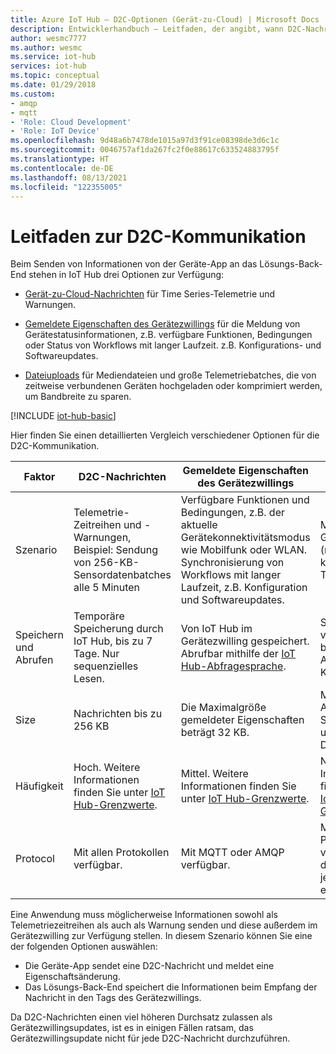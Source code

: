 ```yaml
---
title: Azure IoT Hub – D2C-Optionen (Gerät-zu-Cloud) | Microsoft Docs
description: Entwicklerhandbuch – Leitfaden, der angibt, wann D2C-Nachrichten, gemeldete Eigenschaften oder Dateiupload für die C2D-Kommunikation verwendet werden sollen.
author: wesmc7777
ms.author: wesmc
ms.service: iot-hub
services: iot-hub
ms.topic: conceptual
ms.date: 01/29/2018
ms.custom:
- amqp
- mqtt
- 'Role: Cloud Development'
- 'Role: IoT Device'
ms.openlocfilehash: 9d48a6b7478de1015a97d3f91ce08398de3d6c1c
ms.sourcegitcommit: 0046757af1da267fc2f0e88617c633524883795f
ms.translationtype: HT
ms.contentlocale: de-DE
ms.lasthandoff: 08/13/2021
ms.locfileid: "122355005"
---
```

# <a name="device-to-cloud-communications-guidance"></a>Leitfaden zur D2C-Kommunikation

Beim Senden von Informationen von der Geräte-App an das Lösungs-Back-End stehen in IoT Hub drei Optionen zur Verfügung:

* [Gerät-zu-Cloud-Nachrichten](iot-hub-devguide-messages-d2c.md) für Time Series-Telemetrie und Warnungen.

* [Gemeldete Eigenschaften des Gerätezwillings](iot-hub-devguide-device-twins.md) für die Meldung von Gerätestatusinformationen, z.B. verfügbare Funktionen, Bedingungen oder Status von Workflows mit langer Laufzeit. z.B. Konfigurations- und Softwareupdates.

* [Dateiuploads](iot-hub-devguide-file-upload.md) für Mediendateien und große Telemetriebatches, die von zeitweise verbundenen Geräten hochgeladen oder komprimiert werden, um Bandbreite zu sparen.

[!INCLUDE [iot-hub-basic](../../includes/iot-hub-basic-partial.md)]

Hier finden Sie einen detaillierten Vergleich verschiedener Optionen für die D2C-Kommunikation.

| Faktor | D2C-Nachrichten | Gemeldete Eigenschaften des Gerätezwillings | Dateiuploads |
| ---- | ------- | ---------- | ---- |
| Szenario | Telemetrie-Zeitreihen und -Warnungen, Beispiel: Sendung von 256-KB-Sensordatenbatches alle 5 Minuten | Verfügbare Funktionen und Bedingungen, z.B. der aktuelle Gerätekonnektivitätsmodus wie Mobilfunk oder WLAN. Synchronisierung von Workflows mit langer Laufzeit, z.B. Konfiguration und Softwareupdates. | Mediendateien. Große (normalerweise komprimierte) Telemetriebatches. |
| Speichern und Abrufen | Temporäre Speicherung durch IoT Hub, bis zu 7 Tage. Nur sequenzielles Lesen. | Von IoT Hub im Gerätezwilling gespeichert. Abrufbar mithilfe der [IoT Hub-Abfragesprache](iot-hub-devguide-query-language.md). | Speicherung im vom Benutzer bereitgestellten Azure Storage-Konto. |
| Size | Nachrichten bis zu 256 KB | Die Maximalgröße gemeldeter Eigenschaften beträgt 32 KB. | Maximale von Azure Blob Storage unterstützte Dateigröße. |
| Häufigkeit | Hoch. Weitere Informationen finden Sie unter [IoT Hub-Grenzwerte](iot-hub-devguide-quotas-throttling.md). | Mittel. Weitere Informationen finden Sie unter [IoT Hub-Grenzwerte](iot-hub-devguide-quotas-throttling.md). | Niedrig. Weitere Informationen finden Sie unter [IoT Hub-Grenzwerte](iot-hub-devguide-quotas-throttling.md). |
| Protocol | Mit allen Protokollen verfügbar. | Mit MQTT oder AMQP verfügbar. | Mit jedem Protokoll verfügbar, auf dem Gerät ist jedoch HTTPS erforderlich. |

Eine Anwendung muss möglicherweise Informationen sowohl als Telemetriezeitreihen als auch als Warnung senden und diese außerdem im Gerätezwilling zur Verfügung stellen. In diesem Szenario können Sie eine der folgenden Optionen auswählen:

* Die Geräte-App sendet eine D2C-Nachricht und meldet eine Eigenschaftsänderung.
* Das Lösungs-Back-End speichert die Informationen beim Empfang der Nachricht in den Tags des Gerätezwillings.

Da D2C-Nachrichten einen viel höheren Durchsatz zulassen als Gerätezwillingsupdates, ist es in einigen Fällen ratsam, das Gerätezwillingsupdate nicht für jede D2C-Nachricht durchzuführen.
